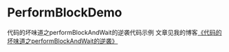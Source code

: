 # PerformBlockDemo
代码的坏味道之performBlockAndWait的逆袭代码示例  文章见我的博客[《代码的坏味道之performBlockAndWait的逆袭》](https://skyshen.cn/daimadehuaiweidaozhiperformblockandwaitdenixi/)
